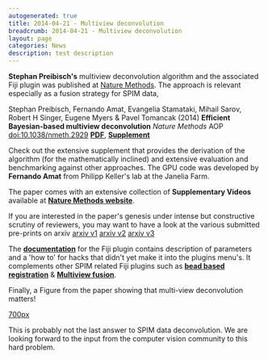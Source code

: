 ```yaml
---
autogenerated: true
title: 2014-04-21 - Multiview deconvolution
breadcrumb: 2014-04-21 - Multiview deconvolution
layout: page
categories: News
description: test description
---
```


**Stephan Preibisch's** multiview deconvolution algorithm and the associated Fiji plugin was published at [Nature Methods](http://www.nature.com/nmeth/journal/vaop/ncurrent/full/nmeth.2929.html). The approach is relevant especially as a fusion strategy for SPIM data,

Stephan Preibisch, Fernando Amat, Evangelia Stamataki, Mihail Sarov, Robert H Singer, Eugene Myers & Pavel Tomancak (2014) **Efficient Bayesian-based multiview deconvolution** *Nature Methods* AOP <doi:10.1038/nmeth.2929> [**PDF**](/media/Nmeth.2929.pdf), [**Supplement**](/media/Nmeth.2929-S1.pdf)

Check out the extensive supplement that provides the derivation of the algorithm (for the mathematically inclined) and extensive evaluation and benchmarking against other approaches. The GPU code was developed by **Fernando Amat** from Philipp Keller's lab at the Janelia Farm.

The paper comes with an extensive collection of **Supplementary Videos** available at [**Nature Methods website**](http://www.nature.com/nmeth/journal/vaop/ncurrent/fig_tab/nmeth.2929_SV1.html).

If you are interested in the paper's genesis under intense but constructive scrutiny of reviewers, you may want to have a look at the various submitted pre-prints on arxiv [arxiv v1](http://arxiv.org/abs/1308.0730v1) [arxiv v2](http://arxiv.org/abs/1308.0730v2) [arxiv v3](http://arxiv.org/abs/1308.0730v3)

The [**documentation**](Multi-View_Deconvolution) for the Fiji plugin contains description of parameters and a 'how to' for hacks that didn't yet make it into the plugins menu's. It complements other SPIM related Fiji plugins such as [**bead based registration**](SPIM_Bead_Registration) & [**Multiview fusion**](Multi-View_Fusion).

Finally, a Figure from the paper showing that multi-view deconvolution matters!

[700px](FIle_MV_deconv_examples.jpg)

This is probably not the last answer to SPIM data deconvolution. We are looking forward to the input from the computer vision community to this hard problem.


